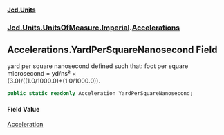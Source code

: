 #### [Jcd.Units](index.md 'index')
### [Jcd.Units.UnitsOfMeasure.Imperial](Jcd.Units.UnitsOfMeasure.Imperial.md 'Jcd.Units.UnitsOfMeasure.Imperial').[Accelerations](Accelerations.md 'Jcd.Units.UnitsOfMeasure.Imperial.Accelerations')

## Accelerations.YardPerSquareNanosecond Field

yard per square nanosecond defined such that: foot per square microsecond = yd/ns² ×  
(3.0)/((1.0/1000.0)*(1.0/1000.0)).

```csharp
public static readonly Acceleration YardPerSquareNanosecond;
```

#### Field Value
[Acceleration](Acceleration.md 'Jcd.Units.UnitTypes.Acceleration')